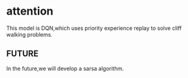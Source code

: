 # attention
This model is DQN,which uses priority experience replay to solve cliff walking problems.
## FUTURE
In the future,we will develop a sarsa algorithm.